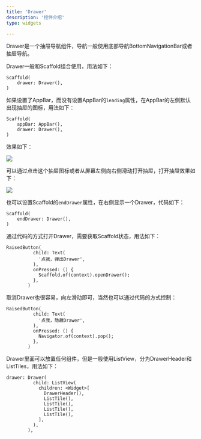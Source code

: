 ```yaml
---
title: 'Drawer'
description: '控件介绍'
type: widgets

---
```




Drawer是一个抽屉导航组件，导航一般使用底部导航BottomNavigationBar或者抽屉导航。

Drawer一般和Scaffold组合使用，用法如下：

```
Scaffold(
	drawer: Drawer(),
)
```
如果设置了AppBar，而没有设置AppBar的`leading`属性，在AppBar的左侧默认出现抽屉的图标，用法如下：
```
Scaffold(
	appBar: AppBar(),
	drawer: Drawer(),
)
```
效果如下：

![](https://img-blog.csdnimg.cn/20200302154052133.png)

可以通过点击这个抽屉图标或者从屏幕左侧向右侧滑动打开抽屉，打开抽屉效果如下：

![](https://img-blog.csdnimg.cn/20200302153954325.png?x-oss-process=image/watermark,type_ZmFuZ3poZW5naGVpdGk,shadow_10,text_aHR0cHM6Ly9ibG9nLmNzZG4ubmV0L21lbmdrczE5ODc=,size_16,color_FFFFFF,t_70)

也可以设置Scaffold的`endDrawer`属性，在右侧显示一个Drawer，代码如下：
```
Scaffold(
	endDrawer: Drawer(),
)
```
通过代码的方式打开Drawer，需要获取Scaffold状态，用法如下：
```
RaisedButton(
          child: Text(
            '点我，弹出Drawer',
          ),
          onPressed: () {
            Scaffold.of(context).openDrawer();
          },
        )
```

取消Drawer也很容易，向左滑动即可，当然也可以通过代码的方式控制：
```
RaisedButton(
          child: Text(
            '点我，隐藏Drawer',
          ),
          onPressed: () {
            Navigator.of(context).pop();
          },
        )
```

Drawer里面可以放置任何组件，但是一般使用ListView，分为DrawerHeader和ListTiles，用法如下：
```
drawer: Drawer(
          child: ListView(
            children: <Widget>[
              DrawerHeader(),
              ListTile(),
              ListTile(),
              ListTile(),
              ListTile(),
            ],
          ),
        ),
```












